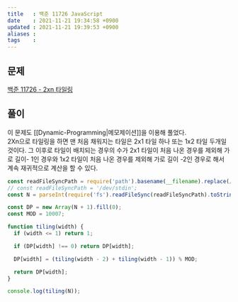 ```yaml
---
title   : 백준 11726 JavaScript 
date    : 2021-11-21 19:34:58 +0900
updated : 2021-11-21 19:39:53 +0900
aliases : 
tags    : 
---
```

## 문제
[백준 11726 - 2xn 타일링](https://www.acmicpc.net/problem/11726)

## 풀이
이 문제도 [[Dynamic-Programming|메모제이션]]을 이용해 풀었다.  
2Xn으로 타일링을 하면 맨 처음 채워지는 타일은 2x1 타일 하나 또는 1x2 타일 두개일 것이다. 그 이후로 타일이 배치되는 경우의 수가 2x1 타일이 처음 나온 경우를 제외해 가로 길이- 1인 경우와 1x2 타일이 처음 나온 경우를 제외해 가로 길이 -2인 경우로 해서 계속 재귀적으로 계산을 할 수 있다.  
```javascript
const readFileSyncPath = require('path').basename(__filename).replace(/js$/, 'txt');
// const readFileSyncPath = '/dev/stdin';
const N = parseInt(require('fs').readFileSync(readFileSyncPath).toString().trim());

const DP = new Array(N + 1).fill(0);
const MOD = 10007;

function tiling(width) {
  if (width <= 1) return 1;

  if (DP[width] !== 0) return DP[width];

  DP[width] = (tiling(width - 2) + tiling(width - 1)) % MOD;

  return DP[width];
}

console.log(tiling(N));
```
